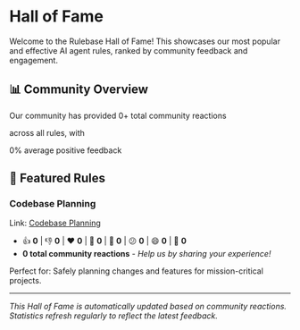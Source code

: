 # Hall of Fame

Welcome to the Rulebase Hall of Fame! This showcases our most popular and effective AI agent rules, ranked by community feedback and engagement.

## 📊 Community Overview

Our community has provided <!-- OVERALL_TOTAL_START -->
0+ total community reactions
<!-- OVERALL_TOTAL_END --> across all rules, with <!-- OVERALL_FEEDBACK_START -->
0% average positive feedback
<!-- OVERALL_FEEDBACK_END -->

## 🌟 Featured Rules

### Codebase Planning

Link: [Codebase Planning](rules/coding/codebase-planning/README.md)

<!-- RULE_STATS_START:coding/codebase-planning -->
- 👍 **0** | 👎 **0** | ❤️ **0** | 🚀 **0** | 👀 **0** | 😕 **0** | 😄 **0** | 🎉 **0**
- **0 total community reactions** - *Help us by sharing your experience!*
<!-- RULE_STATS_END:coding/codebase-planning -->

Perfect for: Safely planning changes and features for mission-critical projects.

---

*This Hall of Fame is automatically updated based on community reactions. Statistics refresh regularly to reflect the latest feedback.*